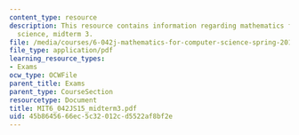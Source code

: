 ```yaml
---
content_type: resource
description: This resource contains information regarding mathematics for computer
  science, midterm 3.
file: /media/courses/6-042j-mathematics-for-computer-science-spring-2015/45b8645666ec5c32012cd5522af8bf2e_MIT6_042JS15_midterm3.pdf
file_type: application/pdf
learning_resource_types:
- Exams
ocw_type: OCWFile
parent_title: Exams
parent_type: CourseSection
resourcetype: Document
title: MIT6_042JS15_midterm3.pdf
uid: 45b86456-66ec-5c32-012c-d5522af8bf2e
---
```

